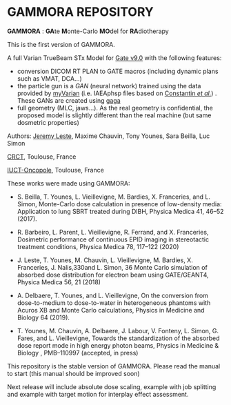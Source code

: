 # GAMMORA REPOSITORY

**GAMMORA** : **GA**te **M**onte-Carlo **MO**del for **RA**diotherapy

This is the first version of GAMMORA.  

A full Varian TrueBeam STx Model for [Gate v9.0](https://github.com/OpenGATE/Gate) with the following features:
- conversion DICOM RT PLAN to GATE macros (including dynamic plans such as VMAT, DCA...)
- the particle gun is a *GAN* (neural network) trained using the data provided by [myVarian](https://www.myvarian.com/) (i.e. IAEAphsp files based on [Constantin *et al.*](https://pubmed.ncbi.nlm.nih.gov/21858999/)) . These GANs are created using [gaga](https://github.com/dsarrut/gaga)
- full geometry (MLC, jaws...). As the real geometry is confidential, the proposed model is slightly different than the real machine (but same dosmetric properties) 





Authors: [Jeremy Leste](https://github.com/jeremyLeste), Maxime Chauvin, Tony Younes, Sara Beilla, Luc Simon

[CRCT](https://www.crct-inserm.fr/), Toulouse, France

[IUCT-Oncopole](https://www.iuct-oncopole.fr/), Toulouse, France


These works were made using GAMMORA:

 - S. Beilla, T. Younes, L. Vieillevigne, M. Bardies, X. Franceries, and L. Simon, Monte-Carlo dose calculation in presence of low-density media: Application to lung SBRT treated during DIBH, Physica Medica 41, 46–52 (2017).

 - R. Barbeiro, L. Parent, L. Vieillevigne, R. Ferrand, and X. Franceries, Dosimetric performance of continuous EPID imaging in stereotactic treatment conditions, Physica Medica 78, 117–122 (2020)

 - J. Leste, T. Younes, M. Chauvin, L. Vieillevigne, M. Bardies, X. Franceries, J. Nalis,330and L. Simon, 36 Monte Carlo simulation of absorbed dose distribution for electron beam using GATE/GEANT4, Physica Medica 56, 21 (2018)

 - A. Delbaere, T. Younes, and L. Vieillevigne, On the conversion from dose-to-medium to dose-to-water in heterogeneous phantoms with Acuros XB and Monte Carlo calculations, Physics in Medicine and Biology 64 (2019).

 - T. Younes, M. Chauvin, A. Delbaere, J. Labour, V. Fonteny, L. Simon, G. Fares, and L. Vieillevigne, Towards the standardization of the absorbed dose report mode in high energy photon beams, Physics in Medicine & Biology , PMB–110997 (accepted, in press)



This repository is the stable version of GAMMORA. Please read the manual to start (this manual should be improved soon)


Next release will include absolute dose scaling, example with job splitting and example with target motion for interplay effect assessment. 


